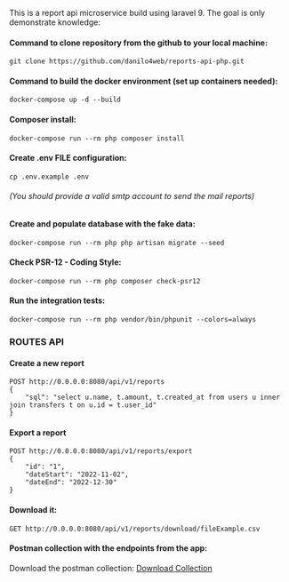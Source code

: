 This is a report api microservice build using laravel 9. The goal is only demonstrate knowledge:

#### Command to clone repository from the github to your local machine:
```git clone https://github.com/danilo4web/reports-api-php.git```

#### Command to build the docker environment (set up containers needed):
```docker-compose up -d --build```

#### Composer install:
```docker-compose run --rm php composer install```

#### Create .env FILE configuration:
```cp .env.example .env```

###### (You should provide a valid smtp account to send the mail reports)

#### Create and populate database with the fake data:
```docker-compose run --rm php php artisan migrate --seed```

#### Check PSR-12 - Coding Style:
```docker-compose run --rm php composer check-psr12```

#### Run the integration tests:
```docker-compose run --rm php vendor/bin/phpunit --colors=always```

### ROUTES API

#### Create a new report
```
POST http://0.0.0.0:8080/api/v1/reports
{
    "sql": "select u.name, t.amount, t.created_at from users u inner join transfers t on u.id = t.user_id"
}
```

#### Export a report
```
POST http://0.0.0.0:8080/api/v1/reports/export
{
    "id": "1",
    "dateStart": "2022-11-02",
    "dateEnd": "2022-12-30"
}
```

#### Download it:
```
GET http://0.0.0.0:8080/api/v1/reports/download/fileExample.csv
```

#### Postman collection with the endpoints from the app:
Download the postman collection: [Download Collection](https://raw.githubusercontent.com/danilo4web/reports-api-php/main/Report_API.postman_collection.json)

